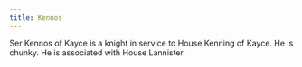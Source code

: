 ```yaml
---
title: Kennos
---
```


Ser Kennos of Kayce is a knight in service to House Kenning of Kayce. He is chunky. He is associated with House Lannister.


